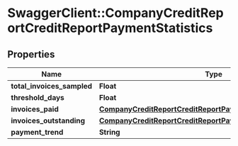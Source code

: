 # SwaggerClient::CompanyCreditReportCreditReportPaymentStatistics

## Properties
Name | Type | Description | Notes
------------ | ------------- | ------------- | -------------
**total_invoices_sampled** | **Float** |  | 
**threshold_days** | **Float** |  | 
**invoices_paid** | [**CompanyCreditReportCreditReportPaymentStatisticsInvoicesPaid**](CompanyCreditReportCreditReportPaymentStatisticsInvoicesPaid.md) |  | 
**invoices_outstanding** | [**CompanyCreditReportCreditReportPaymentStatisticsInvoicesPaid**](CompanyCreditReportCreditReportPaymentStatisticsInvoicesPaid.md) |  | 
**payment_trend** | **String** |  | 


